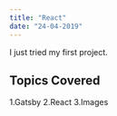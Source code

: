 ```yaml
---
title: "React"
date: "24-04-2019"
---
```


I just tried my first project.

## Topics Covered

1.Gatsby
2.React
3.Images